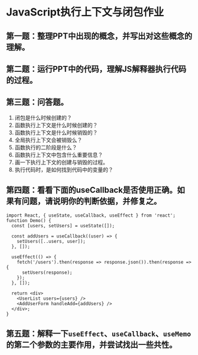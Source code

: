 # JavaScript执行上下文与闭包作业

## 第一题：整理PPT中出现的概念，并写出对这些概念的理解。

## 第二题：运行PPT中的代码，理解JS解释器执行代码的过程。

## 第三题：问答题。

1. 闭包是什么时候创建的？
2. 函数执行上下文是什么时候创建的？
3. 函数执行上下文是什么时候销毁的？
4. 全局执行上下文会被销毁么？
5. 函数执行的二阶段是什么？
6. 函数执行上下文中包含什么重要信息？
7. 画一下执行上下文的创建与销毁的过程。
8. 执行代码时，是如何找到代码中的变量的？

## 第四题：看看下面的useCallback是否使用正确。如果有问题，请说明你的判断依据，并修复之。

```tsx
import React, { useState, useCallback, useEffect } from 'react';
function Demo() {
  const [users, setUsers] = useState([]);

  const addUsers = useCallback((user) => {
    setUsers([..users, user]);
  }, []);

  useEffect(() => {
    fetch('/users').then(response => response.json()).then(response => {
      setUsers(response);
    });
  }, []);

  return <div>
    <UserList users={users} />
    <AddUserForm handleAdd={addUsers} />
  </div>;
}
```

## 第五题：解释一下`useEffect`、`useCallback`、`useMemo`的第二个参数的主要作用，并尝试找出一些共性。
